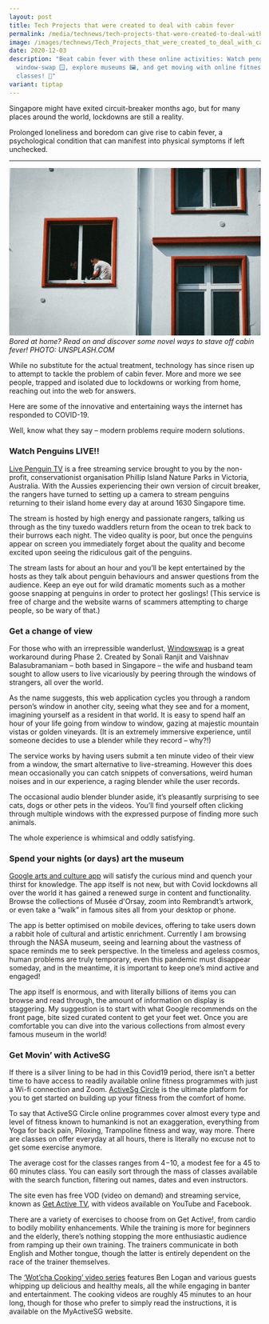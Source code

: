 ```yaml
---
layout: post
title: Tech Projects that were created to deal with cabin fever
permalink: /media/technews/tech-projects-that-were-created-to-deal-with-cabin-fever/
image: /images/technews/Tech_Projects_that_were_created_to_deal_with_cabin_fever.jpg
date: 2020-12-03
description: "Beat cabin fever with these online activities: Watch penguins 🐧,
  window-swap 🪟, explore museums 🖼️, and get moving with online fitness
  classes! 💪"
variant: tiptap
---
```

Singapore might have exited circuit-breaker months ago, but for many places around the world, lockdowns are still a reality.  

Prolonged loneliness and boredom can give rise to cabin fever, a psychological condition that can manifest into physical symptoms if left unchecked.

---

![People on lockdown](/images/technews/cabin-fever.jpg)*Bored at home? Read on and discover some novel ways to stave off cabin fever! PHOTO: UNSPLASH.COM*

While no substitute for the actual treatment, technology has since risen up to attempt to tackle the problem of cabin fever. More and more we see people, trapped and isolated due to lockdowns or working from home, reaching out into the web for answers. 

Here are some of the innovative and entertaining ways the internet has responded to COVID-19.

Well, know what they say – modern problems require modern solutions.


### **Watch Penguins LIVE!**!
[Live Penguin TV](https://www.penguins.org.au/virtual/live-penguin-tv/) is a free streaming service brought to you by the non-profit, conservationist organisation Phillip Island Nature Parks in Victoria, Australia. With the Aussies experiencing their own version of circuit breaker, the rangers have turned to setting up a camera to stream penguins returning to their island home every day at around 1630 Singapore time.

The stream is hosted by high energy and passionate rangers, talking us through as the tiny tuxedo waddlers return from the ocean to trek back to their burrows each night. The video quality is poor, but once the penguins appear on screen you immediately forget about the quality and become excited upon seeing the ridiculous gait of the penguins.

The stream lasts for about an hour and you’ll be kept entertained by the hosts as they talk about penguin behaviours and answer questions from the audience. Keep an eye out for wild dramatic moments such as a mother goose snapping at penguins in order to protect her goslings! (This service is free of charge and the website warns of scammers attempting to charge people, so be wary of that.)



### **Get a change of view**
For those who with an irrepressible wanderlust, [Windowswap](https://window-swap.com/) is a great workaround during Phase 2. Created by Sonali Ranjit and Vaishnav Balasubramaniam – both based in Singapore – the wife and husband team sought to allow users to live vicariously by peering through the windows of strangers, all over the world. 

As the name suggests, this web application cycles you through a random person’s window in another city, seeing what they see and for a moment, imagining yourself as a resident in that world. It is easy to spend half an hour of your life going from window to window, gazing at majestic mountain vistas or golden vineyards. (It is an extremely immersive experience, until someone decides to use a blender while they record – why?!)

The service works by having users submit a ten minute video of their view from a window, the smart alternative to live-streaming. However this does mean occasionally you can catch snippets of conversations, weird human noises and in our experience, a raging blender while the user records. 

The occasional audio blender blunder aside, it’s pleasantly surprising to see cats, dogs or other pets in the videos. You’ll find yourself often clicking through multiple windows with the expressed purpose of finding more such animals.

The whole experience is whimsical and oddly satisfying. 




### Spend your nights (or days) art the museum 
[Google arts and culture app](https://artsandculture.google.com/partner?hl=en) will satisfy the curious mind and quench your thirst for knowledge. The app itself is not new, but with Covid lockdowns all over the world it has gained a renewed surge in content and functionality. Browse the collections of Musée d'Orsay, zoom into Rembrandt’s artwork, or even take a “walk” in famous sites all from your desktop or phone.

The app is better optimised on mobile devices, offering to take users down a rabbit hole of cultural and artistic enrichment. Currently I am browsing through the NASA museum, seeing and learning about the vastness of space reminds me to seek perspective. In the timeless and ageless cosmos, human problems are truly temporary, even this pandemic must disappear someday, and in the meantime, it is important to keep one’s mind active and engaged!

The app itself is enormous, and with literally billions of items you can browse and read through, the amount of information on display is staggering. My suggestion is to start with what Google recommends on the front page, bite sized curated content to get your feet wet. Once you are comfortable you can dive into the various collections from almost every famous museum in the world!


### **Get Movin’ with ActiveSG**
If there is a silver lining to be had in this Covid19 period, there isn’t a better time to have access to readily available online fitness programmes with just a Wi-fi connection and Zoom. [ActiveSg Circle](https://circle.myactivesg.com/) is the ultimate platform for you to get started on building up your fitness from the comfort of home.

To say that ActiveSG Circle online programmes cover almost every type and level of fitness known to humankind is not an exaggeration, everything from Yoga for back pain, Piloxing, Trampoline fitness and way, way more. There are classes on offer everyday at all hours, there is literally no excuse not to get some exercise anymore.

The average cost for the classes ranges from $4-$10, a modest fee for a 45 to 60 minutes class. You can easily sort through the mass of classes available with the search function, filtering out names, dates and even instructors.

The site even has free VOD (video on demand) and streaming service, known as [Get Active TV](https://circle.myactivesg.com/circle-tv/getactive-tv-live), with videos available on YouTube and Facebook. 

There are a variety of exercises to choose from on Get Active!, from cardio to bodily mobility enhancements. While the training is more for beginners and the elderly, there’s nothing stopping the more enthusiastic audience from ramping up their own training. The trainers communicate in both English and Mother tongue, though the latter is entirely dependent on the race of the trainer themselves.

The [‘Wot’cha Cooking’ video series](https://www.youtube.com/watch?v=w4OMF-XW6KQ) features Ben Logan and various guests whipping up delicious and healthy meals, all the while engaging in banter and entertainment. The cooking videos are roughly 45 minutes to an hour long, though for those who prefer to simply read the instructions, it is available on the MyActiveSG website.